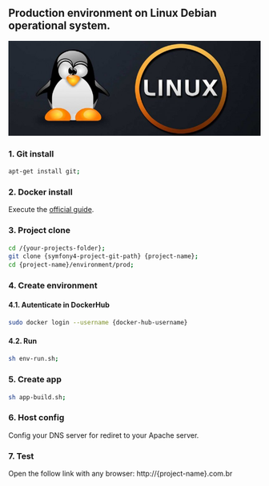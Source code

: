 ## Production environment on Linux Debian operational system.

![linux](../assets/linux.jpg)

### 1. Git install

```bash
apt-get install git;
```
    
### 2. Docker install

Execute the [official guide](https://docs.docker.com/install/linux/docker-ce/debian/). 

### 3. Project clone

```bash
cd /{your-projects-folder};
git clone {symfony4-project-git-path} {project-name};
cd {project-name}/environment/prod;
```

### 4. Create environment

#### 4.1. Autenticate in DockerHub
```bash
sudo docker login --username {docker-hub-username}
```

#### 4.2. Run
```bash
sh env-run.sh;
```

### 5. Create app

```bash
sh app-build.sh;
```

### 6. Host config

Config your DNS server for rediret to your Apache server.

### 7. Test

Open the follow link with any browser: http://{project-name}.com.br
